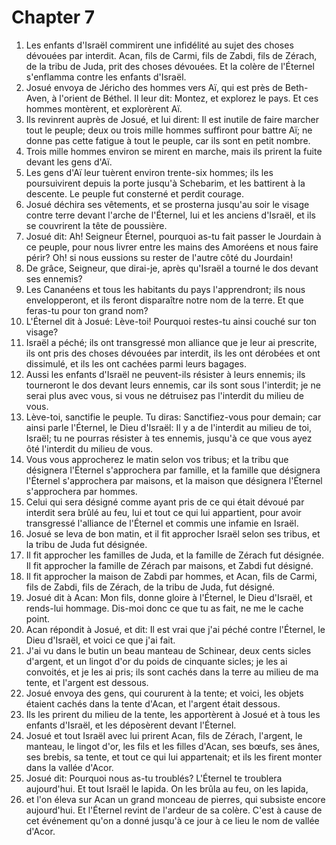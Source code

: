 # Chapter 7

1. Les enfants d'Israël commirent une infidélité au sujet des choses dévouées par interdit. Acan, fils de Carmi, fils de Zabdi, fils de Zérach, de la tribu de Juda, prit des choses dévouées. Et la colère de l'Éternel s'enflamma contre les enfants d'Israël.
2. Josué envoya de Jéricho des hommes vers Aï, qui est près de Beth-Aven, à l'orient de Béthel. Il leur dit: Montez, et explorez le pays. Et ces hommes montèrent, et explorèrent Aï.
3. Ils revinrent auprès de Josué, et lui dirent: Il est inutile de faire marcher tout le peuple; deux ou trois mille hommes suffiront pour battre Aï; ne donne pas cette fatigue à tout le peuple, car ils sont en petit nombre.
4. Trois mille hommes environ se mirent en marche, mais ils prirent la fuite devant les gens d'Aï.
5. Les gens d'Aï leur tuèrent environ trente-six hommes; ils les poursuivirent depuis la porte jusqu'à Schebarim, et les battirent à la descente. Le peuple fut consterné et perdit courage.
6. Josué déchira ses vêtements, et se prosterna jusqu'au soir le visage contre terre devant l'arche de l'Éternel, lui et les anciens d'Israël, et ils se couvrirent la tête de poussière.
7. Josué dit: Ah! Seigneur Éternel, pourquoi as-tu fait passer le Jourdain à ce peuple, pour nous livrer entre les mains des Amoréens et nous faire périr? Oh! si nous eussions su rester de l'autre côté du Jourdain!
8. De grâce, Seigneur, que dirai-je, après qu'Israël a tourné le dos devant ses ennemis?
9. Les Cananéens et tous les habitants du pays l'apprendront; ils nous envelopperont, et ils feront disparaître notre nom de la terre. Et que feras-tu pour ton grand nom?
10. L'Éternel dit à Josué: Lève-toi! Pourquoi restes-tu ainsi couché sur ton visage?
11. Israël a péché; ils ont transgressé mon alliance que je leur ai prescrite, ils ont pris des choses dévouées par interdit, ils les ont dérobées et ont dissimulé, et ils les ont cachées parmi leurs bagages.
12. Aussi les enfants d'Israël ne peuvent-ils résister à leurs ennemis; ils tourneront le dos devant leurs ennemis, car ils sont sous l'interdit; je ne serai plus avec vous, si vous ne détruisez pas l'interdit du milieu de vous.
13. Lève-toi, sanctifie le peuple. Tu diras: Sanctifiez-vous pour demain; car ainsi parle l'Éternel, le Dieu d'Israël: Il y a de l'interdit au milieu de toi, Israël; tu ne pourras résister à tes ennemis, jusqu'à ce que vous ayez ôté l'interdit du milieu de vous.
14. Vous vous approcherez le matin selon vos tribus; et la tribu que désignera l'Éternel s'approchera par famille, et la famille que désignera l'Éternel s'approchera par maisons, et la maison que désignera l'Éternel s'approchera par hommes.
15. Celui qui sera désigné comme ayant pris de ce qui était dévoué par interdit sera brûlé au feu, lui et tout ce qui lui appartient, pour avoir transgressé l'alliance de l'Éternel et commis une infamie en Israël.
16. Josué se leva de bon matin, et il fit approcher Israël selon ses tribus, et la tribu de Juda fut désignée.
17. Il fit approcher les familles de Juda, et la famille de Zérach fut désignée. Il fit approcher la famille de Zérach par maisons, et Zabdi fut désigné.
18. Il fit approcher la maison de Zabdi par hommes, et Acan, fils de Carmi, fils de Zabdi, fils de Zérach, de la tribu de Juda, fut désigné.
19. Josué dit à Acan: Mon fils, donne gloire à l'Éternel, le Dieu d'Israël, et rends-lui hommage. Dis-moi donc ce que tu as fait, ne me le cache point.
20. Acan répondit à Josué, et dit: Il est vrai que j'ai péché contre l'Éternel, le Dieu d'Israël, et voici ce que j'ai fait.
21. J'ai vu dans le butin un beau manteau de Schinear, deux cents sicles d'argent, et un lingot d'or du poids de cinquante sicles; je les ai convoités, et je les ai pris; ils sont cachés dans la terre au milieu de ma tente, et l'argent est dessous.
22. Josué envoya des gens, qui coururent à la tente; et voici, les objets étaient cachés dans la tente d'Acan, et l'argent était dessous.
23. Ils les prirent du milieu de la tente, les apportèrent à Josué et à tous les enfants d'Israël, et les déposèrent devant l'Éternel.
24. Josué et tout Israël avec lui prirent Acan, fils de Zérach, l'argent, le manteau, le lingot d'or, les fils et les filles d'Acan, ses bœufs, ses ânes, ses brebis, sa tente, et tout ce qui lui appartenait; et ils les firent monter dans la vallée d'Acor.
25. Josué dit: Pourquoi nous as-tu troublés? L'Éternel te troublera aujourd'hui. Et tout Israël le lapida. On les brûla au feu, on les lapida,
26. et l'on éleva sur Acan un grand monceau de pierres, qui subsiste encore aujourd'hui. Et l'Éternel revint de l'ardeur de sa colère. C'est à cause de cet événement qu'on a donné jusqu'à ce jour à ce lieu le nom de vallée d'Acor.

